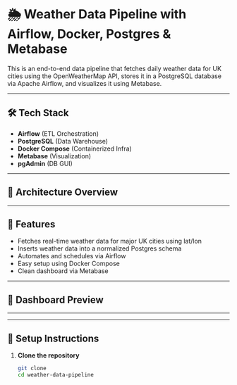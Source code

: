 # 🌦️ Weather Data Pipeline with Airflow, Docker, Postgres & Metabase

This is an end-to-end data pipeline that fetches daily weather data for UK cities using the OpenWeatherMap API, stores it in a PostgreSQL database via Apache Airflow, and visualizes it using Metabase.

---

## 🛠️ Tech Stack

- **Airflow** (ETL Orchestration)
- **PostgreSQL** (Data Warehouse)
- **Docker Compose** (Containerized Infra)
- **Metabase** (Visualization)
- **pgAdmin** (DB GUI)

---

## 🧱 Architecture Overview


---

## 🚀 Features

- Fetches real-time weather data for major UK cities using lat/lon
- Inserts weather data into a normalized Postgres schema
- Automates and schedules via Airflow
- Easy setup using Docker Compose
- Clean dashboard via Metabase

---

## 📸 Dashboard Preview
---

---

## 🧪 Setup Instructions

1. **Clone the repository**
   ```bash
   git clone 
   cd weather-data-pipeline
